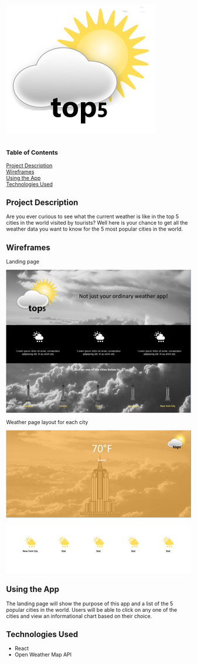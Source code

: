 ![logo](images/logo.png)
# 

### Table of Contents

[Project Description](#project-description)  
[Wireframes](#wireframes)  
[Using the App](#using-the-app)  
[Technologies Used](#technologies-used)  

## Project Description

Are you ever curious to see what the current weather is like in the top 5 cities in the world visited by tourists? Well here is your chance to get all the weather data you want to know for the 5 most popular cities in the world.

## Wireframes

Landing page  

![landing](images/landing.jpg)  

Weather page layout for each city  
 
![weather](images/weather.jpg)


## Using the App

The landing page will show the purpose of this app and a list of the 5 popular cities in the world. Users will be able to click on any one of the cities and view an informational chart based on their choice.

## Technologies Used

* React
* Open Weather Map API